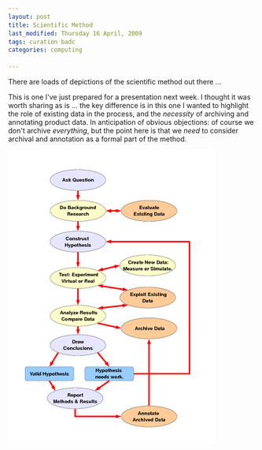 ```yaml
---
layout: post
title: Scientific Method
last_modified: Thursday 16 April, 2009
tags: curation badc
categories: computing

---
```

There are loads of depictions of the scientific method out there ...

This is one I've just prepared for a presentation next week. I thought it was worth sharing as is ... the key difference is in this one I wanted to highlight the role of existing data in the process, and the *necessity* of archiving and annotating product data. In anticipation of obvious objections: of course we don't archive *everything*, but the point here is that we *need* to consider archival and annotation as a formal part of the method.

![Image: IMAGE: static/2009/04/16/ScientificMethod.png ](/assets/images/2009-04-16-ScientificMethod.png)
